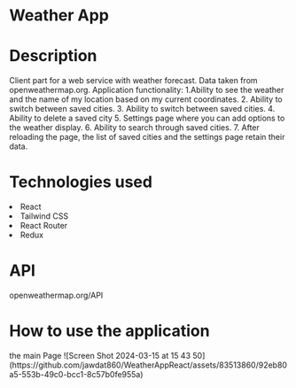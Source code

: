 <h1>Weather App</h1>

<h1>Description</h1>
Client part for a web service with weather forecast. Data taken from openweathermap.org. 
Application functionality:
1.Ability to see the weather and the name of my location based on my current coordinates.
2. Ability to switch between saved cities.
3. Ability to switch between saved cities.
4. Ability to delete a saved city
5. Settings page where you can add options to the weather display.
6. Ability to search through saved cities.
7. After reloading the page, the list of saved cities and the settings page retain their data.
<h1>Technologies used</h1>
<io>
  <li>React</li>
  <li>Tailwind CSS</li>
  <li>React Router </li>
  <li>Redux</li>
</io>
<h1>API</h1>
<p>openweathermap.org/API</p>
<h1>How to use the application</h1>
the main Page
![Screen Shot 2024-03-15 at 15 43 50](https://github.com/jawdat860/WeatherAppReact/assets/83513860/92eb80a5-553b-49c0-bcc1-8c57b0fe955a)
